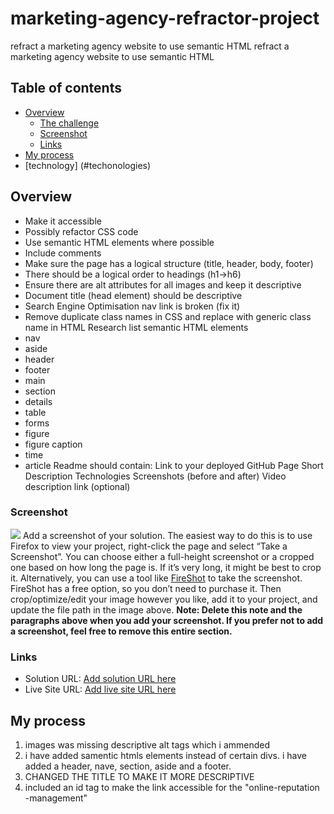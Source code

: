 # marketing-agency-refractor-project
refract a marketing agency website to use semantic HTML
refract a marketing agency website to use semantic HTML
## Table of contents
- [Overview](#overview)
  - [The challenge](#the-challenge)
  - [Screenshot](#screenshot)
  - [Links](#links)
- [My process](#my-process)
- [technology] (#techonologies)

## Overview
- Make it accessible
- Possibly refactor CSS code
- Use semantic HTML elements where possible
- Include comments
- Make sure the page has a logical structure (title, header, body, footer)
- There should be a logical order to headings (h1->h6)
- Ensure there are alt attributes for all images and keep it descriptive
- Document title (head element) should be descriptive
- Search Engine Optimisation nav link is broken (fix it)
- Remove duplicate class names in CSS and replace with generic class name in HTML
Research list semantic HTML elements
- nav
- aside
- header
- footer
- main
- section
- details
- table
- forms
- figure
- figure caption
- time
- article
Readme should contain:
Link to your deployed GitHub Page
Short Description
Technologies
Screenshots (before and after)
Video description link (optional)
### Screenshot
![](./screenshot.jpg)
Add a screenshot of your solution. The easiest way to do this is to use Firefox to view your project, right-click the page and select “Take a Screenshot”. You can choose either a full-height screenshot or a cropped one based on how long the page is. If it’s very long, it might be best to crop it.
Alternatively, you can use a tool like [FireShot](https://getfireshot.com/) to take the screenshot. FireShot has a free option, so you don’t need to purchase it.
Then crop/optimize/edit your image however you like, add it to your project, and update the file path in the image above.
**Note: Delete this note and the paragraphs above when you add your screenshot. If you prefer not to add a screenshot, feel free to remove this entire section.**
### Links
- Solution URL: [Add solution URL here](https://your-solution-url.com)
- Live Site URL: [Add live site URL here](https://your-live-site-url.com)
## My process

1.  images was missing descriptive alt tags which i ammended 
2.  i have added samentic htmls elements instead of certain divs. i have added a header, nave, section, aside and a footer.
3.  CHANGED THE TITLE TO MAKE IT MORE DESCRIPTIVE
4.  included an id tag to make the link accessible for the "online-reputation -management"